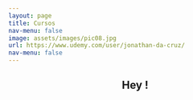 ```yaml
---
layout: page
title: Cursos
nav-menu: false
image: assets/images/pic08.jpg
url: https://www.udemy.com/user/jonathan-da-cruz/
nav-menu: false
---
```


<!-- Main -->
<div id="main" class="alt">

<!-- One -->
<section id="one">
	<div class="inner">
		<header class="major">
			<h1>Hey !</h1>
		</header>

<!-- Content -->
